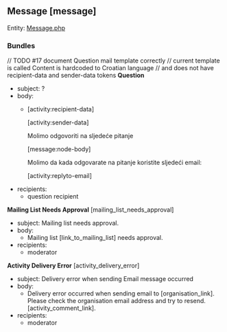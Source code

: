 ## Message [message]

Entity: [Message.php](../../../../modules/contrib/message/src/Entity/Message.php)

### Bundles

// TODO #17 document Question mail template correctly
// current template is called Content is hardcoded to Croatian language
// and does not have recipient-data and sender-data tokens
**Question**
  - subject: ?
  - body:
    - [activity:recipient-data]

      [activity:sender-data]

      Molimo odgovoriti na sljedeće pitanje

      [message:node-body]

      Molimo da kada odgovarate na pitanje koristite sljedeći email:

      [activity:replyto-email]
  - recipients:
    - question recipient

**Mailing List Needs Approval** [mailing_list_needs_approval]
  - subject: Mailing list needs approval.
  - body:
    - Mailing list [link_to_mailing_list] needs approval.
  - recipients:
    - moderator

**Activity Delivery Error** [activity_delivery_error]
  - subject: Delivery error when sending Email message occurred
  - body:
    - Delivery error occurred when sending email to [organisation_link]. Please check the organisation email address and try to resend.
      [activity_comment_link].
  - recipients:
    - moderator
